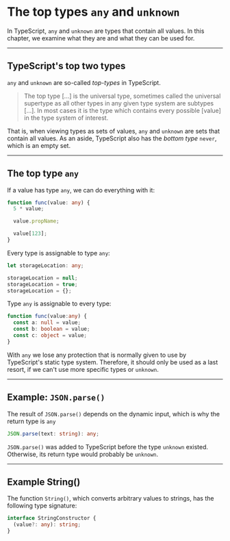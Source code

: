 # The top types `any` and `unknown` 

In TypeScript, `any` and `unknown` are types that contain all values. In this chapter, we examine what they are and what they can be used for. 

---

## TypeScript's top two types

`any` and `unknown` are so-called *top-types* in TypeScript. 

> The top type […] is the universal type, sometimes called the universal supertype as all other types in any given type system are subtypes […]. In most cases it is the type which contains every possible [value] in the type system of interest.

That is, when viewing types as sets of values, `any` and `unknown` are sets that contain all values. As an aside, TypeScript also has the *bottom type* `never`, which is an empty set. 

---

## The top type `any` 

If a value has type `any`, we can do everything with it:

```ts
function func(value: any) {
  5 * value;

  value.propName;

  value[123];
}
```

Every type is assignable to type `any`:

```ts
let storageLocation: any;

storageLocation = null;
storageLocation = true;
storageLocation = {};
```

Type `any` is assignable to every type:

```ts
function func(value:any) {
  const a: null = value;
  const b: boolean = value;
  const c: object = value;
}
```
With `any` we lose any protection that is normally given to use by TypeScript's static type system. Therefore, it should only be used as a last resort, if we can't use more specific types or `unknown`. 


---

## Example: `JSON.parse()` 

The result of `JSON.parse()` depends on the dynamic input, which is why the return type is `any` 

```ts
JSON.parse(text: string): any;
```

`JSON.parse()` was added to TypeScript before the type `unknown` existed.  Otherwise, its return type would probably be `unknown`. 

---

## Example String()

The function `String()`, which converts arbitrary values to strings, has the following type signature:

```ts
interface StringConstructor {
  (value?: any): string;
}
```

